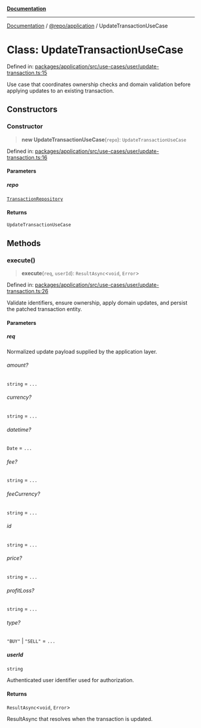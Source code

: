 [**Documentation**](../../../README.md)

***

[Documentation](../../../README.md) / [@repo/application](../README.md) / UpdateTransactionUseCase

# Class: UpdateTransactionUseCase

Defined in: [packages/application/src/use-cases/user/update-transaction.ts:15](https://github.com/o3osatoshi/experiment/blob/54ab00df974a3e9f8283fbcd8c611ed1e0274132/packages/application/src/use-cases/user/update-transaction.ts#L15)

Use case that coordinates ownership checks and domain validation before
applying updates to an existing transaction.

## Constructors

### Constructor

> **new UpdateTransactionUseCase**(`repo`): `UpdateTransactionUseCase`

Defined in: [packages/application/src/use-cases/user/update-transaction.ts:16](https://github.com/o3osatoshi/experiment/blob/54ab00df974a3e9f8283fbcd8c611ed1e0274132/packages/application/src/use-cases/user/update-transaction.ts#L16)

#### Parameters

##### repo

[`TransactionRepository`](../../domain/interfaces/TransactionRepository.md)

#### Returns

`UpdateTransactionUseCase`

## Methods

### execute()

> **execute**(`req`, `userId`): `ResultAsync`\<`void`, `Error`\>

Defined in: [packages/application/src/use-cases/user/update-transaction.ts:26](https://github.com/o3osatoshi/experiment/blob/54ab00df974a3e9f8283fbcd8c611ed1e0274132/packages/application/src/use-cases/user/update-transaction.ts#L26)

Validate identifiers, ensure ownership, apply domain updates, and persist
the patched transaction entity.

#### Parameters

##### req

Normalized update payload supplied by the application layer.

###### amount?

`string` = `...`

###### currency?

`string` = `...`

###### datetime?

`Date` = `...`

###### fee?

`string` = `...`

###### feeCurrency?

`string` = `...`

###### id

`string` = `...`

###### price?

`string` = `...`

###### profitLoss?

`string` = `...`

###### type?

`"BUY"` \| `"SELL"` = `...`

##### userId

`string`

Authenticated user identifier used for authorization.

#### Returns

`ResultAsync`\<`void`, `Error`\>

ResultAsync that resolves when the transaction is updated.
